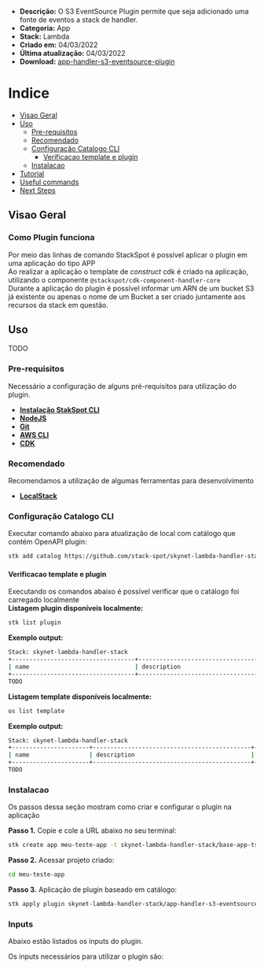 - **Descrição:** O S3 EventSource Plugin permite que seja adicionado uma fonte de eventos a stack de handler.
- **Categoria:** App
- **Stack:** Lambda
- **Criado em:** 04/03/2022
- **Última atualização:** 04/03/2022
- **Download:** [app-handler-s3-eventsource-plugin](https://github.com/stack-spot/app-handler-s3-eventsource-plugin)

# Indice
- [Visao Geral](#Visao-Geral)
- [Uso](#Uso)
  - [Pre-requisitos](#Pre-requisitos)
  - [Recomendado](#Recomendado)
  - [Configuração Catalogo CLI](#Configuração-Catalogo-CLI)
    - [Verificacao template e plugin](#Verificacao_template_e_plugin)
  - [Instalacao](#Instalacao)
- [Tutorial](#Tutorial)
- [Useful commands](#Useful-commands)
- [Next Steps](#Next-steps)

## Visao Geral
### Como Plugin funciona
Por meio das linhas de comando StackSpot é possível aplicar o plugin em uma aplicação do tipo APP  
Ao realizar a aplicação o template de _construct_ cdk é criado na aplicação, utilizando o componente `@stackspot/cdk-component-handler-core`  
Durante a aplicação do plugin é possível informar um ARN de um bucket S3 já existente ou apenas o nome de um Bucket a ser criado juntamente aos recursos da stack em questão.

## Uso
 TODO

### Pre-requisitos
Necessário a configuração de alguns pré-requisitos para utilização do plugin.  
- [**Instalação StakSpot CLI**](https://docs.stackspot.com/v3.0.0/os-cli/installation/)
- [**NodeJS**](https://nodejs.org/en/)
- [**Git**](https://git-scm.com/)
- [**AWS CLI**](https://docs.aws.amazon.com/cli/latest/userguide/cli-chap-getting-started.html)
- [**CDK**](https://docs.aws.amazon.com/cdk/v2/guide/getting_started.html)

### Recomendado
Recomendamos a utilização de algumas ferramentas para desenvolvimento  
- [**LocalStack**](https://github.com/localstack/localstack)

### Configuração Catalogo CLI
Executar comando abaixo para atualização de local com catálogo que contém OpenAPI plugin:  
```bash
stk add catalog https://github.com/stack-spot/skynet-lambda-handler-stack
```

#### Verificacao template e plugin
Executando os comandos abaixo é possível verificar que o catálogo foi carregado localmente  
**Listagem plugin disponíveis localmente:**
```bash
stk list plugin
```

**Exemplo output:**
```bash
Stack: skynet-lambda-handler-stack
+-----------------------------------+-------------------------------------------------------------------------------------------+---------+-----------------+
| name                              | description                                                                               | types   | version(latest) |
+-----------------------------------+-------------------------------------------------------------------------------------------+---------+-----------------+
TODO
```

**Listagem template disponíveis localmente:**
```bash
os list template
```

**Exemplo output:**
```bash
Stack: skynet-lambda-handler-stack
+----------------------+---------------------------------------------+------------------+-----------------+
| name                 | description                                 | types            | version(latest) |
+----------------------+---------------------------------------------+------------------+-----------------+
TODO
```

### Instalacao
Os passos dessa seção mostram como criar e configurar o plugin na aplicação  

**Passo 1.** Copie e cole a URL abaixo no seu terminal:
```bash
stk create app meu-teste-app -t skynet-lambda-handler-stack/base-app-ts-template
```

**Passo 2.** Acessar projeto criado:  
```bash
cd meu-teste-app
```

**Passo 3.** Aplicação de plugin baseado em catálogo:  
```bash
stk apply plugin skynet-lambda-handler-stack/app-handler-s3-eventsource-plugin
```

### Inputs
Abaixo estão listados os inputs do plugin.

Os inputs necessários para utilizar o plugin são:  



